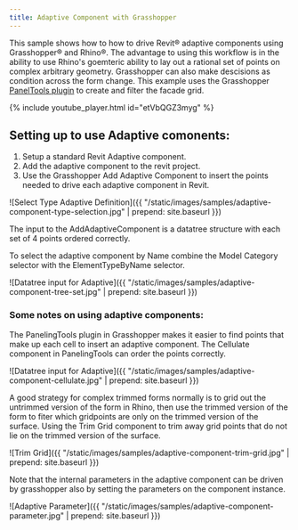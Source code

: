 ```yaml
---
title: Adaptive Component with Grasshopper
---
```


This sample shows how to how to drive Revit&reg; adaptive components using Grasshopper&reg; and Rhino&reg;. The advantage to using this workflow is in the ability to use Rhino's goemteric ability to lay out a rational set of points on 
complex arbitrary geometry.  Grasshopper can also make descisions as condition across the form change. This example uses the Grasshopper [PanelTools plugin](https://www.food4rhino.com/app/panelingtools-rhino-and-grasshopper) 
to create and filter the facade grid.

{% include youtube_player.html id="etVbQGZ3myg" %}

## Setting up to use Adaptive comonents:

1. Setup a standard Revit Adaptive component.
1. Add the adaptive component to the revit project. 
1. Use the Grasshopper Add Adaptive Component to insert the points needed to drive each adaptive component in Revit.

![Select Type Adaptive  Definition]({{ "/static/images/samples/adaptive-component-type-selection.jpg" | prepend: site.baseurl }})

The input to the AddAdaptiveComponent is a datatree structure with each set of 4 points ordered correctly.

To select the adaptive component by Name combine the Model Category selector with the ElementTypeByName selector.

![Datatree input for Adaptive]({{ "/static/images/samples/adaptive-component-tree-set.jpg" | prepend: site.baseurl }})

### Some notes on using adaptive components:

The PanelingTools plugin in Grasshopper makes it easier to find points that make up each cell to insert an adaptive component. The Cellulate component in PanelingTools can order the points correctly.

![Datatree input for Adaptive]({{ "/static/images/samples/adaptive-component-cellulate.jpg" | prepend: site.baseurl }})

A good strategy for complex trimmed forms normally is to grid out the untrimmed version of the form in Rhino, then use the trimmed version of the form to fiter which gridpoints are only on the trimmed version of the surface. 
Using the Trim Grid component to trim away grid points that do not lie on the trimmed version of the surface.

![Trim Grid]({{ "/static/images/samples/adaptive-component-trim-grid.jpg" | prepend: site.baseurl }})

Note that the internal parameters in the adaptive component can be driven by grasshopper also by setting the parameters on the component instance.

![Adaptive Parameter]({{ "/static/images/samples/adaptive-component-parameter.jpg" | prepend: site.baseurl }})
